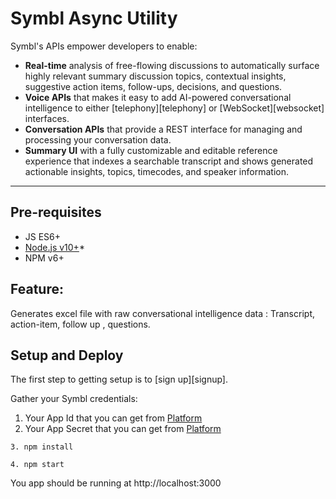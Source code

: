 
# Symbl Async Utility


Symbl's APIs empower developers to enable: 
- **Real-time** analysis of free-flowing discussions to automatically surface highly relevant summary discussion topics, contextual insights, suggestive action items, follow-ups, decisions, and questions.
- **Voice APIs** that makes it easy to add AI-powered conversational intelligence to either [telephony][telephony] or [WebSocket][websocket] interfaces.
- **Conversation APIs** that provide a REST interface for managing and processing your conversation data.
- **Summary UI** with a fully customizable and editable reference experience that indexes a searchable transcript and shows generated actionable insights, topics, timecodes, and speaker information.

<hr />

## Pre-requisites

* JS ES6+
* [Node.js v10+](https://nodejs.org/en/download/)*
* NPM v6+


## Feature:
Generates excel file with raw conversational intelligence data : Transcript, action-item, follow up , questions.

## Setup and Deploy
The first step to getting setup is to [sign up][signup]. 

Gather your Symbl credentials:
1. Your App Id that you can get from [Platform](https://platform.symbl.ai)
2. Your App Secret that you can get from [Platform](https://platform.symbl.ai)

```
3. npm install
```

```
4. npm start
```
You app should be running at http://localhost:3000
